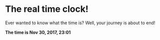 # The real time clock!

Ever wanted to know what the time is? Well, your journey is about to end!

**The time is Nov 30, 2017, 23:01**